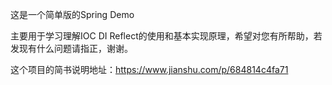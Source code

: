 这是一个简单版的Spring Demo

主要用于学习理解IOC DI Reflect的使用和基本实现原理，希望对您有所帮助，若发现有什么问题请指正，谢谢。

这个项目的简书说明地址：https://www.jianshu.com/p/684814c4fa71

